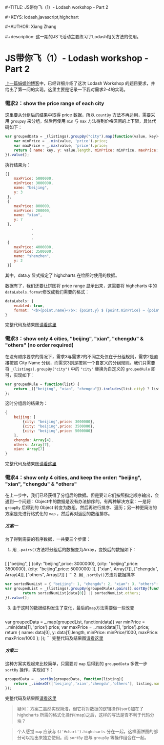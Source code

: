  #+TITLE: JS带你飞（1）- Lodash workshop - Part 2

 #+KEYS: lodash,javascript,highchart
 
 #+AUTHOR: Xiang Zhang
 
 #+description: 这一期的JS飞活动主要练习了Lodash相关方法的使用。
 
# JS带你飞（1）- Lodash workshop - Part 2

[上一篇娟姐的博客](http://resiworks.github.io/markdown/JS-lodash-workshop-1.md.html)中，已经详细介绍了这次 Lodash Workshop 的题目要求，并给出了第一问的实现。这里主要是记录一下我对需求2-4的实现。

### 需求2：show the price range of each city
这里要从分组后的结果中取得 price 数据，所以 `countBy` 方法不再适用，需要采用 `groupBy` 来分组，然后再使用 `min` 与 `max` 方法得到价格区间的上下限，具体代码如下：

```js
var groupedData = _(listings).groupBy("city").map(function(value, key){
    var minPrice = _.min(value, 'price').price;
    var maxPrice = _.max(value, 'price').price;
    return { name: key, y: value.length, minPrice: minPrice, maxPrice: maxPrice };
}).value();
```
执行结果为：

```js
[{
    maxPrice: 5000000,
    minPrice: 3000000,
    name: "beijing",
    y: 3
 },
 {
    maxPrice: 800000,
    minPrice: 200000,
    name: "xian",
    y: 7
 },
            .
            .
            .
 {
    maxPrice: 4000000,
    minPrice: 3500000,
    name: "shenzhen",
    y: 2
 }]
```
其中，data.y 显式指定了 highcharts 在绘图时使用的数据。

数据有了，我们还要让饼图将 price range 显示出来，这需要将 highcharts 中的`dataLabels.format`修改成我们需要的格式：

```js
dataLabels: {
    enabled: true,
    format: '<b>{point.name}</b>: {point.y} $ {point.minPrice} ~ {point.maxPrice}'
}
```
完整代码及结果图[请看这里](http://jsbin.com/noduqitepe/1/edit?js,output)

### 需求3：show only 4 cities, "beijing", "xian", "chengdu" & "others" (no order required)

在没有顺序要求的情况下，需求3与需求2的不同之处仅在于分组规则，需求2是直接按照 City Name 分组，而需求3则是按照一个自定义的分组规则。我们只需要将 `_(listings).groupBy("city")` 中的 `"city"` 替换为自定义的 `groupedRule` 即可，实现如下：

```js
var groupedRule = function(list) {
    return _(["beijing", "xian", "chengdu"]).includes(list.city) ? list.city : "others";
};
```
这时分组后的结果为：

```js
{   
    beijing: [
        {city: "beijing",price: 3000000},
        {city: "beijing",price: 3500000},
        {city: "beijing",price: 5000000}
    ],
    chengdu: Array[4],
    others: Array[7],
    xian: Array[7]
}
```
完整代码及结果图[请看这里](http://jsbin.com/liwohe/1/edit?js,console,output)


### 需求4：show only 4 cities, and keep the order: "beijing", "xian", "chengdu" & "others"

在上一步中，我们已经获得了分组后的数据。但是要让它们按照指定顺序输出，会遇到一个问题：Object中的数据是没有办法排序的。有两种解决方案：一是将 `groupBy` 后得到的 Object 转变为数组，然后再进行排序、遍历；另一种更简洁的方案是先进行格式化的 `map` ，然后再对返回的数组排序。
##### 方案一
为了得到需要的有序数据，一共要三个步骤：

1. 用`_.pairs()`方法将分组后的数据变为Array，变换后的数据如下：

    ```js
[
    ["beijing", [
        {city: "beijing",price: 3000000},
        {city: "beijing",price: 3500000},
        {city: "beijing",price: 5000000}
    ]],
    ["xian",    Array[7]],
    ["chengdu", Array[4]],
    ["others",  Array[7]]
]
    ```
2. 用`_.sortBy()`方法对数据排序

```js
var sortedNumList = { "beijing": 1, "chengdu": 2, "xian": 3, "others": 4 };
var groupedList = _(listings).groupBy(groupedRule).pairs().sortBy(function(data) {
        return sortedNumList[data[0]] || sortedNumList.others;
}).value();
```

3. 由于这时的数据结构发生了变化，最后的`map`方法需要做一些改变

    ```js
var groupedData = _.map(groupedList, function(data){
        var minPrice = _.min(data[1], 'price').price;
        var maxPrice = _.max(data[1], 'price').price;
        return { name: data[0], y: data[1].length, minPrice: minPrice/1000, maxPrice: maxPrice/1000 };
});
    ```
完整代码及结果图[请看这里](http://jsbin.com/xugoquxuli/1/edit?js,output)

##### 方案二
这种方案实现起来比较简单，只需要对 `map` 后得到的 `groupedData` 多做一步 `sortBy` 操作，实现如下：

```js
groupedData = _.sortBy(groupedData, function(listing){
    return _.indexOf(['beijing','xian','chengdu','others'], listing.name);
});
```

完整代码及结果图[请看这里](http://jsbin.com/koyuqilesi/1/edit?js,output)

> 疑问：方案二虽然实现简洁，但它将对数据的逻辑操作(sort)加在了 highcharts 所需的格式化操作(map)之后，这样的写法是否不利于代码分块？

> 个人感觉 `map` 应该与 `$('#chart').highcharts` 分在一起，这样画饼图的部分可以抽出来独立使用。而 `sortBy` 应与 `groupBy` 等操作组合在一起。
